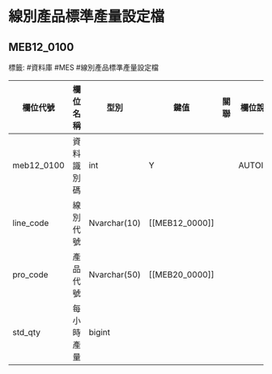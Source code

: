 # 線別產品標準產量設定檔
## MEB12_0100
標籤: #資料庫 #MES #線別產品標準產量設定檔


| 欄位代號        | 欄位名稱  | 型別           | 鍵值          | 關聯 | 欄位說明    |
| ----------- | ----- | ------------ | ----------- | -- | ------- |
| meb12\_0100 | 資料識別碼 | int          | Y           |    | AUTOINT |
| line\_code  | 線別代號  | Nvarchar(10) | [[MEB12_0000]] |    |
| pro\_code   | 產品代號  | Nvarchar(50) | [[MEB20_0000]] |    |
| std\_qty    | 每小時產量 | bigint       |             |    |         |